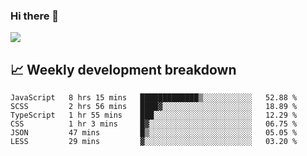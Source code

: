 ### Hi there 👋
<img align="center" src="https://github-readme-stats.vercel.app/api?username=Tumao727&show_icons=true&hide_title=true&theme=dracula" />


## 📈 Weekly development breakdown
<!--START_SECTION:waka-->

```text
JavaScript   8 hrs 15 mins   █████████████▒░░░░░░░░░░░   52.88 %
SCSS         2 hrs 56 mins   ████▓░░░░░░░░░░░░░░░░░░░░   18.89 %
TypeScript   1 hr 55 mins    ███░░░░░░░░░░░░░░░░░░░░░░   12.29 %
CSS          1 hr 3 mins     █▓░░░░░░░░░░░░░░░░░░░░░░░   06.75 %
JSON         47 mins         █▒░░░░░░░░░░░░░░░░░░░░░░░   05.05 %
LESS         29 mins         ▓░░░░░░░░░░░░░░░░░░░░░░░░   03.20 %
```

<!--END_SECTION:waka-->